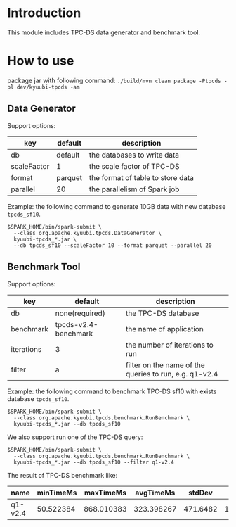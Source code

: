 <!--
 - Licensed to the Apache Software Foundation (ASF) under one or more
 - contributor license agreements.  See the NOTICE file distributed with
 - this work for additional information regarding copyright ownership.
 - The ASF licenses this file to You under the Apache License, Version 2.0
 - (the "License"); you may not use this file except in compliance with
 - the License.  You may obtain a copy of the License at
 -
 -   http://www.apache.org/licenses/LICENSE-2.0
 -
 - Unless required by applicable law or agreed to in writing, software
 - distributed under the License is distributed on an "AS IS" BASIS,
 - WITHOUT WARRANTIES OR CONDITIONS OF ANY KIND, either express or implied.
 - See the License for the specific language governing permissions and
 - limitations under the License.
 -->

# Introduction
This module includes TPC-DS data generator and benchmark tool.

# How to use

package jar with following command:
`./build/mvn clean package -Ptpcds -pl dev/kyuubi-tpcds -am`

## Data Generator

Support options:

| key          | default | description                       |
|--------------|---------|-----------------------------------|
| db           | default | the databases to write data       |
| scaleFactor  | 1       | the scale factor of TPC-DS        |
| format       | parquet | the format of table to store data |
| parallel     | 20      | the parallelism of Spark job      |

Example: the following command to generate 10GB data with new database `tpcds_sf10`.

```shell
$SPARK_HOME/bin/spark-submit \
  --class org.apache.kyuubi.tpcds.DataGenerator \
  kyuubi-tpcds_*.jar \
  --db tpcds_sf10 --scaleFactor 10 --format parquet --parallel 20
```

## Benchmark Tool

Support options:

| key        | default              |  description                                           |
|------------|----------------------|--------------------------------------------------------|
| db         | none(required)       | the TPC-DS database                                    |
| benchmark  | tpcds-v2.4-benchmark | the name of application                                |
| iterations | 3                    | the number of iterations to run                        |
| filter     | a                    | filter on the name of the queries to run, e.g. q1-v2.4 |

Example: the following command to benchmark TPC-DS sf10 with exists database `tpcds_sf10`.

```shell
$SPARK_HOME/bin/spark-submit \
  --class org.apache.kyuubi.tpcds.benchmark.RunBenchmark \
  kyuubi-tpcds_*.jar --db tpcds_sf10
```

We also support run one of the TPC-DS query:
```shell
$SPARK_HOME/bin/spark-submit \
  --class org.apache.kyuubi.tpcds.benchmark.RunBenchmark \
  kyuubi-tpcds_*.jar --db tpcds_sf10 --filter q1-v2.4
```

The result of TPC-DS benchmark like:

| name    | minTimeMs |  maxTimeMs  |  avgTimeMs | stdDev   | stdDevPercent  |
|---------|-----------|-------------|------------|----------|----------------|
| q1-v2.4 | 50.522384 |  868.010383 | 323.398267 | 471.6482 | 145.8413108576 |
